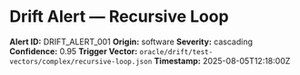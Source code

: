 # Drift Alert — Recursive Loop

**Alert ID:** DRIFT_ALERT_001
**Origin:** software
**Severity:** cascading
**Confidence:** 0.95
**Trigger Vector:** `oracle/drift/test-vectors/complex/recursive-loop.json`
**Timestamp:** 2025-08-05T12:18:00Z
